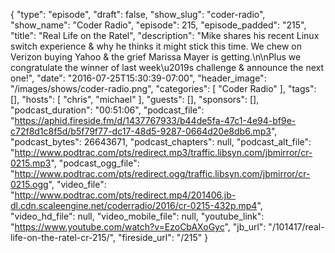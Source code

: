 {
  "type": "episode",
  "draft": false,
  "show_slug": "coder-radio",
  "show_name": "Coder Radio",
  "episode": 215,
  "episode_padded": "215",
  "title": "Real Life on the Ratel",
  "description": "Mike shares his recent Linux switch experience & why he thinks it might stick this time. We chew on Verizon buying Yahoo & the grief Marissa Mayer is getting.\n\nPlus we congratulate the winner of last week\u2019s challenge & announce the next one!",
  "date": "2016-07-25T15:30:39-07:00",
  "header_image": "/images/shows/coder-radio.png",
  "categories": [
    "Coder Radio"
  ],
  "tags": [],
  "hosts": [
    "chris",
    "michael"
  ],
  "guests": [],
  "sponsors": [],
  "podcast_duration": "00:51:06",
  "podcast_file": "https://aphid.fireside.fm/d/1437767933/b44de5fa-47c1-4e94-bf9e-c72f8d1c8f5d/b5f79f77-dc17-48d5-9287-0664d20e8db6.mp3",
  "podcast_bytes": 26643671,
  "podcast_chapters": null,
  "podcast_alt_file": "http://www.podtrac.com/pts/redirect.mp3/traffic.libsyn.com/jbmirror/cr-0215.mp3",
  "podcast_ogg_file": "http://www.podtrac.com/pts/redirect.ogg/traffic.libsyn.com/jbmirror/cr-0215.ogg",
  "video_file": "http://www.podtrac.com/pts/redirect.mp4/201406.jb-dl.cdn.scaleengine.net/coderradio/2016/cr-0215-432p.mp4",
  "video_hd_file": null,
  "video_mobile_file": null,
  "youtube_link": "https://www.youtube.com/watch?v=EzoCbAXoGyc",
  "jb_url": "/101417/real-life-on-the-ratel-cr-215/",
  "fireside_url": "/215"
}


